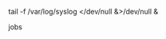 <!-- Run tail in background and detach it from the current terminal -->
tail -f /var/log/syslog </dev/null &>/dev/null &

<!-- run -->
jobs
<!-- to prove it is running (only runs for a short period) -->